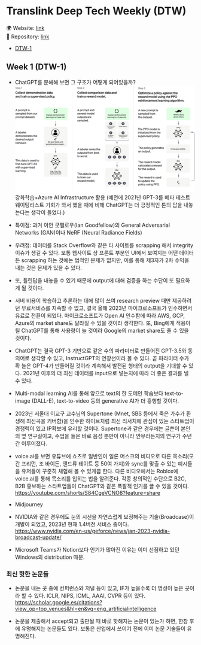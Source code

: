 # Translink Deep Tech Weekly (DTW)

🌍 Website: [link](https://cdrhim.github.io/dtw/)\
💾 Repository: [link](https://www.github.com/cdrhim/dtw/)

- [DTW-1](#week-1-DTW-1)



## Week 1 (DTW-1)

- ChatGPT를 분해해 보면 그 구조가 어떻게 되어있을까?
![chatgpt-diagram](./assets/img/chatgpt_diagram.svg)
강화학습+Azure AI Infrastructure 활용
(예전에 2021년 GPT-3를 베타 테스트 웨이팅리스트 기회가 와서 했을 때에 비해 ChatGPT는 더 긍정적인 톤의 답을 내놓는다는 생각이 들었다.)

- 특이점: 과거 이안 굿펠로우(Ian Goodfellow)의 General Adversarial Networks (GAN)이나 NeRF (Neural Radiance Fields)

- 우려점: 데이터를 Stack Overflow와 같은 타 사이트를 scrapping 해서 integrity 이슈가 생길 수 있다. 보통 웹사이트 상 프론트 부분인 UI에서 보여지는 어떤 데이터든 scrapping 하는 것에는 법적인 문제가 없지만, 이를 통해 제3자가 2차 수익을 내는 것은 문제가 있을 수 있다.

- 또, 틀린답을 내놓을 수 있기 때문에 output에 대해 검증을 하는 수단이 또 필요하게 될 것이다. 

- 서버 비용이 학습하고 추론하는 데에 많이 쓰여 research preview 때만 제공하려던 무료서비스를 지속할 수 없고, 결국 올해 2023년 마이크로소프트가 인수하면서 유료로 전환이 되었다.
마이크로소프트가 Open AI 인수함에 따라 AWS, GCP, Azure의 market share도 달라질 수 있을 것이라 생각한다. 또, Bing에게 적용이 될 ChatGPT를 통해 사용량이 늘 것이라 Google의 market share도 줄 수 있을 것이다.

- ChatGPT는 결국 GPT-3 기반으로 같은 수의 파라미터로 만들어진 GPT-3.5와 동의어로 생각할 수 있고, InstructGPT의 연장선이라 볼 수 있다. 곧 파라미터 수가 확 늘은 GPT-4가 만들어질 것이라 계속해서 발전된 형태의 output을 기대할 수 있다. 2021년 이후의 더 최신 데이터를 input으로 넣는지에 따라 더 좋은 결과를 낼 수 있다.

- Multi-modal learning AI를 통해 앞으로 text의 한 도메인 학습보다 text-to-image (DALL-E), text-to-video 등의 generative AI가 더 흥행할 것이다.

- 2023년 서울대 이교구 교수님의 Supertone (Mnet, SBS 등에서 죽은 가수가 환생해 최신곡을 커버함)을 인수한 하이브처럼 최신 리서치에 관심이 있는 스타트업이 경쟁력이 있고 IP확보에 유리할 것이다. Supertone과 같은 경우에는 글쓴이 본인의 옆 연구실이고, 수업을 들은 바로 음성 뿐만이 아니라 안무라든지의 연구가 수년 간 이루어졌다.

- voice.ai를 보면 유튜브에 쇼츠로 일반인이 일론 머스크의 비디오로 다른 목소리(모간 프리먼, 조 바이든, 앤드류 테이트 등 50여 가지)와 sync를 맞출 수 있는 예시들을 유저들이 꾸준히 체험해 볼 수 있게끔 한다. 다른 비디오에서는 Roblox에 voice.ai를 통해 목소리를 입히는 법을 알려준다. 각종 창의적인 수단으로 B2C, B2B 홍보하는 스타트업들이 ChatGPT와 같은 폭팔적 인기를 끌 수 있을 것이다.
https://youtube.com/shorts/S84CgeVCNO8?feature=share

- Midjourney

- NVIDIA와 같은 경우에도 눈의 시선을 자연스럽게 보정해주는 기술(Broadcase)이 개발이 되었고, 2023년 현재 1.4버전 서비스 중이다.
https://www.nvidia.com/en-us/geforce/news/jan-2023-nvidia-broadcast-update/

- Microsoft Teams가 Notion보다 인기가 많아진 이유는 이미 선점하고 있던 Windows의 distribution 때문.


### 최신 핫한 논문들

- 논문을 내는 곳 중에 컨퍼런스와 저널 등이 있고, IF가 높을수록 더 명성이 높은 곳이라 할 수 있다.
ICLR, NIPS, ICML, AAAI, CVPR 등이 있다.
https://scholar.google.es/citations?view_op=top_venues&hl=en&vq=eng_artificialintelligence

- 논문을 제출해서 accept되고 출판될 때 바로 핫해지는 논문이 있는가 하면, 한참 후에 유명해지는 논문들도 있다. 보통은 산업에서 쓰이기 전에 이미 논문 기술들이 유명해진다.

<!---
Week 2
About all the licenses that could be included in open source software (Apache 2.0, etc.).

-->
